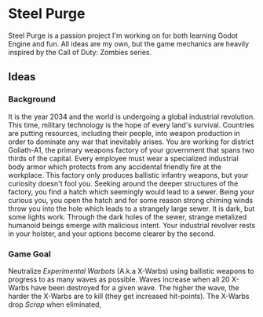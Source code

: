# Steel Purge

Steel Purge is a passion project I'm working on for both learning Godot Engine and fun.
All ideas are my own, but the game mechanics are heavily inspired by the Call of Duty: 
Zombies series.

## Ideas

### Background

It is the year 2034 and the world is undergoing a global industrial revolution. This time,
military technology is the hope of every land's survival. Countries are putting
resources, including their people, into weapon production in order to dominate any war 
that inevitably arises. You are working for district Goliath-A1, the primary weapons 
factory of your government that spans two thirds of the capital. Every employee must wear 
a specialized industrial body armor which protects from any accidental friendly fire at 
the workplace. This factory only produces ballistic infantry weapons, but your curiosity
doesn't fool you. Seeking around the deeper structures of the factory, you find a hatch
which seemingly would lead to a sewer. Being your curious you, you open the hatch and for
some reason strong chiming winds throw you into the hole which leads to a strangely large
sewer. It is dark, but some lights work. Through the dark holes of the sewer, strange
metalized humanoid beings emerge with malicious intent. Your industrial revolver rests in
your holster, and your options become clearer by the second. 

### Game Goal

Neutralize *Experimental Warbots* (A.k.a X-Warbs) using ballistic weapons to progress to 
as many waves as possible. Waves increase when all 20 X-Warbs have been destroyed for a 
given wave. The higher the wave, the harder the X-Warbs are to kill (they get increased
hit-points). The X-Warbs drop *Scrap* when eliminated, 